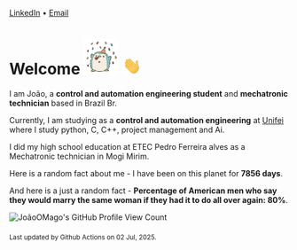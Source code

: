 [LinkedIn](https://www.linkedin.com/in/joão-pedro-gozzoli-b95641301/) &bull;
[Email](joaopedrogozzoli@gmail.com)

# Welcome <img src="happy.gif" height="64px" /> <img src="wave.gif" height="32px" />

I am João, a  **control and automation engineering student** and **mechatronic technician** based in Brazil Br.

Currently, I am studying as a **control and automation engineering** at [Unifei](https://unifei.edu.br) where I study python, C, C++, project management and Ai.

I did my high school education at ETEC Pedro Ferreira alves as a Mechatronic technician in Mogi Mirim.

Here is a random fact about me - I have been on this planet for **7856 days**.

And here is a just a random fact -  **Percentage of American men who say they would marry the same woman if they had it to do all over again: 80%**.

![JoãoOMago's GitHub Profile View Count](https://komarev.com/ghpvc/?username=JoaoOMago)

<sub>Last updated by Github Actions on 02 Jul, 2025.</sub>
